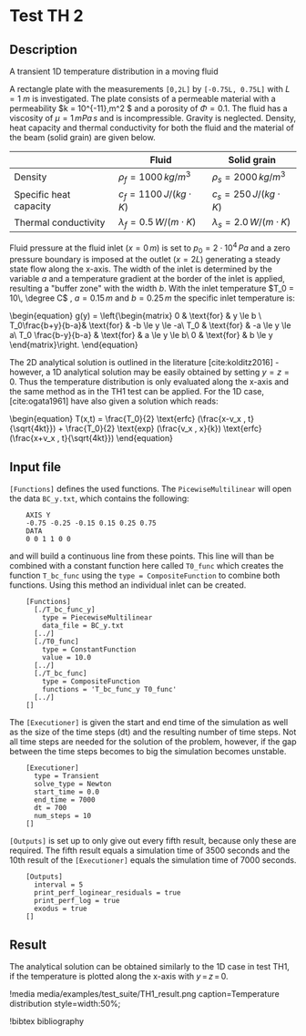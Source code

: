 # Test TH 2
## Description
A transient 1D temperature distribution in a moving fluid

A rectangle plate with the measurements `[0,2L]` by `[-0.75L, 0.75L]` with $L = 1 \ m$ is investigated. The plate consists of a permeable material with a permeability $k = 10^{-11}\,m^2 $ and a porosity of $\Phi = 0.1$. The fluid has a viscosity of $\mu = 1\,mPa \, s$ and is incompressible. Gravity is neglected. Density, heat capacity and thermal conductivity for both the fluid and the material of the beam (solid grain) are given below.


|                        | Fluid                         | Solid grain                    |
|------------------------|--------------------------------|--------------------------------|
| Density                | $\rho_f = 1000\,kg/m^3$         | $\rho_s = 2000\,kg/m^3$           |
| Specific heat capacity | $c_f = 1100\,J/(kg\cdot K)$    | $c_s = 250\,J/(kg\cdot K)$     |
| Thermal conductivity   | $\lambda_f = 0.5\,W/(m\cdot K)$ | $\lambda_s = 2.0\,W/(m\cdot K)$ |

Fluid pressure at the fluid inlet ($x = 0\,m$) is set to $p_0 = 2 \cdot 10^4\,Pa$ and a zero pressure boundary is imposed at the outlet ($x = 2L$) generating a steady state flow along the x-axis. The width of the inlet is determined by the variable $a$ and a temperature gradient at the border of the inlet is applied, resulting a "buffer zone" with the width $b$. With the inlet temperature $T_0 = 10\, \degree C$ , $a = 0.15\,m$ and $b=0.25\,m$ the specific inlet temperature is:

\begin{equation}
g(y) =
\left\{\begin{matrix}
0 & \text{for} & y \le b \\
T_0\frac{b+y}{b-a}& \text{for} & -b \le y \le -a\\
T_0 & \text{for} & -a \le y \le a\\
T_0  \frac{b-y}{b-a} & \text{for} & a \le y \le b\\
0 & \text{for} & b \le y
\end{matrix}\right.
\end{equation}

The 2D analytical solution is outlined in the literature [cite:kolditz2016] - however, a 1D analytical solution may be easily obtained by setting $y = z = 0$. Thus the temperature distribution is only evaluated along the x-axis and the same method as in the TH1 test can be applied. For the 1D case, [cite:ogata1961] have also given a solution which reads:

\begin{equation}
T(x,t) = \frac{T_0}{2} \text{erfc} (\frac{x-v_x \, t}{\sqrt{4kt}}) + \frac{T_0}{2} \text{exp} (\frac{v_x \, x}{k}) \text{erfc} (\frac{x+v_x \, t}{\sqrt{4kt}})
\end{equation}



## Input file

`[Functions]` defines the used functions. The `PicewiseMultilinear` will open the data `BC_y.txt`, which contains the following:

```
    AXIS Y
    -0.75 -0.25 -0.15 0.15 0.25 0.75
    DATA
    0 0 1 1 0 0
```

and will build a continuous line from these points. This line will than be combined with a constant function here called `T0_func` which creates the function `T_bc_func` using the `type = CompositeFunction` to combine both functions. Using this method an individual inlet can be created.

```
    [Functions]
      [./T_bc_func_y]
        type = PiecewiseMultilinear
        data_file = BC_y.txt
      [../]
      [./T0_func]
        type = ConstantFunction
        value = 10.0
      [../]
      [./T_bc_func]
        type = CompositeFunction
        functions = 'T_bc_func_y T0_func'
      [../]
    []
```

The `[Executioner]` is given the start and end time of the simulation as well as the size of the time steps (dt) and the resulting number of time steps. Not all time steps are needed for the solution of the problem, however, if the gap between the time steps becomes to big the simulation becomes unstable.

```
    [Executioner]
      type = Transient
      solve_type = Newton
      start_time = 0.0
      end_time = 7000
      dt = 700
      num_steps = 10
    []
```


`[Outputs]` is set up to only give out every fifth result, because only these are required. The fifth result equals a simulation time of 3500 seconds and the 10th result of the `[Executioner]` equals the simulation time of 7000 seconds.

```
    [Outputs]
      interval = 5
      print_perf_loginear_residuals = true
      print_perf_log = true
      exodus = true
    []
```


## Result

The analytical solution can be obtained similarly to the 1D case in test TH1, if the temperature is plotted along the x-axis with $y \, = \, z \, = \, 0$.

!media media/examples/test_suite/TH1_result.png
       caption=Temperature distribution
       style=width:50%;

!bibtex bibliography
